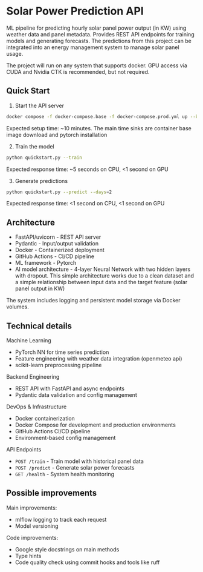 # Solar Power Prediction API

ML pipeline for predicting hourly solar panel power output (in KW) using weather data and panel metadata. Provides REST API endpoints for training models and generating forecasts. The predictions from this project can be integrated into an energy management system to manage solar panel usage. 

The project will run on any system that supports docker. GPU access via CUDA and Nvidia CTK is recommended, but not required. 

## Quick Start

1. Start the API server
```bash
docker compose -f docker-compose.base -f docker-compose.prod.yml up --build
```

Expected setup time: ~10 minutes. The main time sinks are container base image download and pytorch installation


2. Train the model
```bash
python quickstart.py --train
```

Expected response time: ~5 seconds on CPU, <1 second on GPU

3. Generate predictions
```bash
python quickstart.py --predict --days=2
```

Expected response time: <1 second on CPU, <1 second on GPU


## Architecture

- FastAPI/uvicorn - REST API server
- Pydantic - Input/output validation
- Docker - Containerized deployment
- GitHub Actions - CI/CD pipeline
- ML framework - Pytorch
- AI model architecture - 4-layer Neural Network with two hidden layers with dropout. This simple architecture works due to a clean dataset and a simple relationship between input data and the target feature (solar panel output in KW)

The system includes logging and persistent model storage via Docker volumes.

## Technical details

Machine Learning
- PyTorch NN for time series prediction
- Feature engineering with weather data integration (openmeteo api)
- scikit-learn preprocessing pipeline

Backend Engineering
- REST API with FastAPI and async endpoints
- Pydantic data validation and config management

DevOps & Infrastructure
- Docker containerization
- Docker Compose for development and production environments
- GitHub Actions CI/CD pipeline
- Environment-based config management

API Endpoints
- `POST /train` - Train model with historical panel data
- `POST /predict` - Generate solar power forecasts
- `GET /health` - System health monitoring


## Possible improvements

Main improvements:
- mlflow logging to track each request
- Model versioning

Code improvements:
- Google style docstrings on main methods
- Type hints
- Code quality check using commit hooks and tools like ruff

